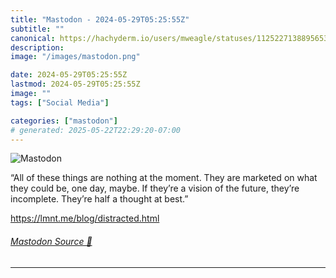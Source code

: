 ```yaml
---
title: "Mastodon - 2024-05-29T05:25:55Z"
subtitle: ""
canonical: https://hachyderm.io/users/mweagle/statuses/112522713889565351
description:
image: "/images/mastodon.png"

date: 2024-05-29T05:25:55Z
lastmod: 2024-05-29T05:25:55Z
image: ""
tags: ["Social Media"]

categories: ["mastodon"]
# generated: 2025-05-22T22:29:20-07:00
---
```

![Mastodon](/images/mastodon.png)

<p>“All of these things are nothing at the moment. They are marketed on what they could be, one day, maybe. If they’re a vision of the future, they’re incomplete. They’re half a thought at best.”</p><p><a href="https://lmnt.me/blog/distracted.html" target="_blank" rel="nofollow noopener noreferrer" translate="no"><span class="invisible">https://</span><span class="">lmnt.me/blog/distracted.html</span><span class="invisible"></span></a></p>


###### [Mastodon Source 🐘](https://hachyderm.io/@mweagle/112522713889565351)

___
